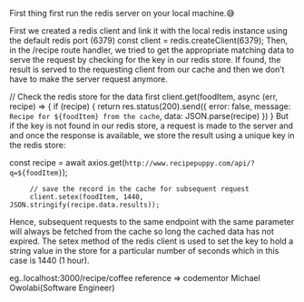 First thing first run the redis server on your local machine.😅


First we created a redis client and link it with the local redis instance using the default redis port (6379)
const client = redis.createClient(6379);
Then, in the /recipe route handler, we tried to get the appropriate matching data to serve the request by checking for the key in our redis store. If found, the result is served to the requesting client from our cache and then we don’t have to make the server request anymore.

// Check the redis store for the data first
   client.get(foodItem, async (err, recipe) => {
     if (recipe) {
       return res.status(200).send({
         error: false,
         message: `Recipe for ${foodItem} from the cache`,
         data: JSON.parse(recipe)
       })
     }
     But if the key is not found in our redis store, a request is made to the server and and once the response is available, we store the result using a unique key in the redis store:

const recipe = await axios.get(`http://www.recipepuppy.com/api/?q=${foodItem}`);

         // save the record in the cache for subsequent request
         client.setex(foodItem, 1440, JSON.stringify(recipe.data.results));

Hence, subsequent requests to the same endpoint with the same parameter will always be fetched from the cache so long the cached data has not expired. The setex method of the redis client is used to set the key to hold a string value in the store for a particular number of seconds which in this case is 1440 (1 hour).

eg..localhost:3000/recipe/coffee
reference => codementor Michael Owolabi(Software Engineer) 
